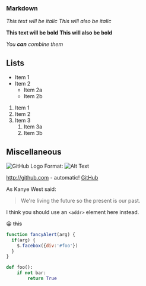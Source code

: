 ### Markdown

*This text will be italic*
_This will also be italic_

**This text will be bold**
__This will also be bold__

_You **can** combine them_

## Lists

* Item 1
* Item 2
  * Item 2a
  * Item 2b

1. Item 1
1. Item 2
1. Item 3
   1. Item 3a
   1. Item 3b

## Miscellaneous

![GitHub Logo](/images/logo.png)
Format: ![Alt Text](url)

http://github.com - automatic!
[GitHub](http://github.com)

As Kanye West said:

> We're living the future so
> the present is our past.

I think you should use an
`<addr>` element here instead.

:grinning:
~~this~~

```javascript
function fancyAlert(arg) {
  if(arg) {
    $.facebox({div:'#foo'})
  }
}
```
```python
def foo():
    if not bar:
        return True
 ```

